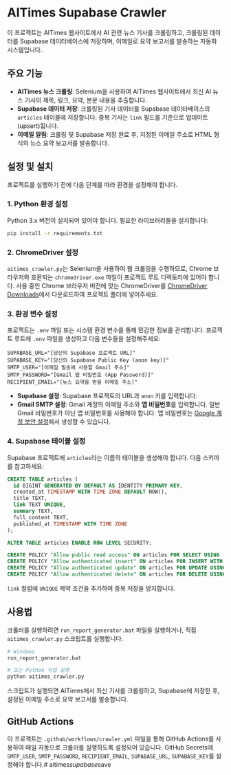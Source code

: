 # AITimes Supabase Crawler

이 프로젝트는 AITimes 웹사이트에서 AI 관련 뉴스 기사를 크롤링하고, 크롤링된 데이터를 Supabase 데이터베이스에 저장하며, 이메일로 요약 보고서를 발송하는 자동화 시스템입니다.

## 주요 기능

- **AITimes 뉴스 크롤링**: Selenium을 사용하여 AITimes 웹사이트에서 최신 AI 뉴스 기사의 제목, 링크, 요약, 본문 내용을 추출합니다.
- **Supabase 데이터 저장**: 크롤링된 기사 데이터를 Supabase 데이터베이스의 `articles` 테이블에 저장합니다. 중복 기사는 `link` 필드를 기준으로 업데이트(upsert)됩니다.
- **이메일 알림**: 크롤링 및 Supabase 저장 완료 후, 지정된 이메일 주소로 HTML 형식의 뉴스 요약 보고서를 발송합니다.

## 설정 및 설치

프로젝트를 실행하기 전에 다음 단계를 따라 환경을 설정해야 합니다.

### 1. Python 환경 설정

Python 3.x 버전이 설치되어 있어야 합니다. 필요한 라이브러리들을 설치합니다:

```bash
pip install -r requirements.txt
```

### 2. ChromeDriver 설정

`aitimes_crawler.py`는 Selenium을 사용하여 웹 크롤링을 수행하므로, Chrome 브라우저와 호환되는 `chromedriver.exe` 파일이 프로젝트 루트 디렉토리에 있어야 합니다. 사용 중인 Chrome 브라우저 버전에 맞는 ChromeDriver를 [ChromeDriver Downloads](https://chromedriver.chromium.org/downloads)에서 다운로드하여 프로젝트 폴더에 넣어주세요.

### 3. 환경 변수 설정

프로젝트는 `.env` 파일 또는 시스템 환경 변수를 통해 민감한 정보를 관리합니다. 프로젝트 루트에 `.env` 파일을 생성하고 다음 변수들을 설정해주세요:

```
SUPABASE_URL="[당신의 Supabase 프로젝트 URL]"
SUPABASE_KEY="[당신의 Supabase Public Key (anon key)]"
SMTP_USER="[이메일 발송에 사용할 Gmail 주소]"
SMTP_PASSWORD="[Gmail 앱 비밀번호 (App Password)]"
RECIPIENT_EMAIL="[뉴스 요약을 받을 이메일 주소]"
```

- **Supabase 설정**: Supabase 프로젝트의 URL과 `anon` 키를 입력합니다.
- **Gmail SMTP 설정**: Gmail 계정의 이메일 주소와 **앱 비밀번호**를 입력합니다. 일반 Gmail 비밀번호가 아닌 앱 비밀번호를 사용해야 합니다. 앱 비밀번호는 [Google 계정 보안 설정](https://myaccount.google.com/security)에서 생성할 수 있습니다.

### 4. Supabase 테이블 설정

Supabase 프로젝트에 `articles`라는 이름의 테이블을 생성해야 합니다. 다음 스키마를 참고하세요:

```sql
CREATE TABLE articles (
  id BIGINT GENERATED BY DEFAULT AS IDENTITY PRIMARY KEY,
  created_at TIMESTAMP WITH TIME ZONE DEFAULT NOW(),
  title TEXT,
  link TEXT UNIQUE,
  summary TEXT,
  full_content TEXT,
  published_at TIMESTAMP WITH TIME ZONE
);

ALTER TABLE articles ENABLE ROW LEVEL SECURITY;

CREATE POLICY "Allow public read access" ON articles FOR SELECT USING (true);
CREATE POLICY "Allow authenticated insert" ON articles FOR INSERT WITH CHECK (auth.role() = 'authenticated');
CREATE POLICY "Allow authenticated update" ON articles FOR UPDATE USING (auth.role() = 'authenticated');
CREATE POLICY "Allow authenticated delete" ON articles FOR DELETE USING (auth.role() = 'authenticated');
```

`link` 컬럼에 `UNIQUE` 제약 조건을 추가하여 중복 저장을 방지합니다.

## 사용법

크롤러를 실행하려면 `run_report_generator.bat` 파일을 실행하거나, 직접 `aitimes_crawler.py` 스크립트를 실행합니다.

```bash
# Windows
run_report_generator.bat

# 또는 Python 직접 실행
python aitimes_crawler.py
```

스크립트가 실행되면 AITimes에서 최신 기사를 크롤링하고, Supabase에 저장한 후, 설정된 이메일 주소로 요약 보고서를 발송합니다.

## GitHub Actions

이 프로젝트는 `.github/workflows/crawler.yml` 파일을 통해 GitHub Actions를 사용하여 매일 자동으로 크롤러를 실행하도록 설정되어 있습니다. GitHub Secrets에 `SMTP_USER`, `SMTP_PASSWORD`, `RECIPIENT_EMAIL`, `SUPABASE_URL`, `SUPABASE_KEY`를 설정해야 합니다.#   a i t i m e s _ s u p a b a s e _ s a v e  
 